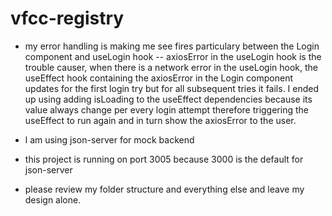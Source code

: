 # vfcc-registry

-   my error handling is making me see fires particulary
    between the Login component and useLogin hook -- axiosError in the
    useLogin hook is the trouble causer, when there is a network error in the useLogin hook,
    the useEffect hook containing the axiosError in the Login component updates for the first login try but
    for all subsequent tries it fails. I ended up using adding isLoading to
    the useEffect dependencies because its value always change per every login
    attempt therefore triggering the useEffect to run again and in turn show the axiosError
    to the user.

-   l am using json-server for mock backend
-   this project is running on port 3005 because 3000 is the
    default for json-server
-   please review my folder structure and everything else and leave
    my design alone.

